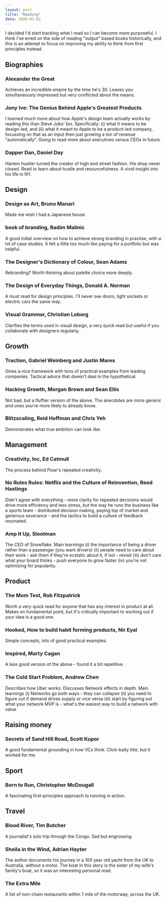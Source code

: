 ```yaml
---
layout: post
title: "Reading"
date: 2020-01-02
---
```


I decided I'd start tracking what I read so I can become more purposeful. I think I've erred on the side of reading "output" based books historically, and this is an attempt to focus on improving my ability to think from first principles instead.

## Biographies

### Alexander the Great

Achieves an incredible empire by the time he's 30. Leaves you simultaneously impressed but very conflicted about the means.

### Jony Ive: The Genius Behind Apple's Greatest Products

I learned _much_ more about how Apple's design team actually works by reading this than Steve Jobs' bio. Specifically: (i) what it means to be design-led, and (ii) what it meant to Apple to be a product-led company, focussing on that as an input then just growing a ton of revenue "automatically". Going to read more about executives versus CEOs in future.

### Dapper Dan, Daniel Day

Harlem hustler turned the creator of high end street fashion. His shop never closed. Read to learn about hustle and resourcefulness. A vivid insight into his life in NY.

## Design

### Design as Art, Bruno Manari

Made me wish I had a Japanese house.

### book of branding, Radim Malinic

A good initial overview on how to achieve strong branding in practise, with a lot of case studies. It felt a little too much like paying for a portfolio but was helpful.

### The Designer's Dictionary of Colour, Sean Adams

Rebranding? Worth thinking about palette choice more deeply.

### The Design of Everyday Things, Donald A. Norman

A must read for design principles. I'll never see doors, light sockets or electric cars the same way.

### Visual Grammar, Christian Leborg

Clarifies the terms used in visual design, a very quick read but useful if you collaborate with designers regularly.

## Growth

### Traction, Gabriel Weinberg and Justin Mares

Gives a nice framework with tons of practical examples from leading companies. Tactical advice that doesn't deal in the hypothetical.

### Hacking Growth, Morgan Brown and Sean Ellis

Not bad, but a fluffier version of the above. The anecdotes are more generic and ones you're more likely to already know.

### Blitzscaling, Reid Hoffman and Chris Yeh

Demonstrates what true ambition can look like.

## Management

### Creativity, Inc, Ed Catmull

The process behind Pixar's repeated creativity.

### No Rules Rules: Netflix and the Culture of Reinvention, Reed Hastings

Didn't agree with everything - more clarity for repeated decisions would drive more efficiency and less stress, but the way he runs the business like a sports team - distributed decision making, paying top of market and generous severance - and the tactics to build a culture of feedback resonated.

### Amp It Up, Slootman

The CEO of Snowflake. Main learnings (i) the importance of being a driver rather than a passenger (you want drivers) (ii) people need to care about their work - ask them if they're ecstatic about it, if not - revisit (iii) don't care what your board thinks - push everyone to grow faster (iv) you're not optimizing for popularity.

## Product

### The Mom Test, Rob Fitzpatrick

Worth a very quick read for anyone that has any interest in product at all. Makes on fundamental point, but it's critically important to working out if your idea is a good one.

### Hooked, How to build habit forming products, Nir Eyal

Simple concepts, lots of good practical examples.

### Inspired, Marty Cagan

A less good version of the above - found it a bit repetitive.

### The Cold Start Problem, Andrew Chen

Describes how Uber works. Discusses Network effects in depth. Main learnings (i) Networks go both ways - they can collapse (ii) you need to figure out if demand drives supply or vice versa (iii) start by figuring out what your network MVP is - what's the easiest way to build a network with value

## Raising money

### Secrets of Sand Hill Road, Scott Kupor

A good fundamental grounding in how VCs think. Click-baity title, but it worked for me.

## Sport

### Born to Run, Christopher McDougall

A fascinating first-principles approach to running in action.

## Travel

### Blood River, Tim Butcher

A journalist's solo trip through the Congo. Sad but engrossing.

### Sheila in the Wind, Adrian Hayter

The author documents his journey in a 100 year old yacht from the UK to Australia, without a motor. The boat in this story is the sister of my wife's family's boat, so it was an interesting personal read.

### The Extra Mile

A list of non-chain restaurants within 1 mile of the motorway, across the UK.

